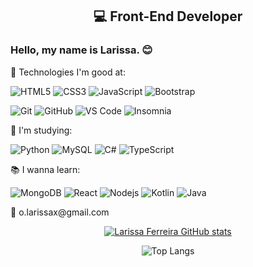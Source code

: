  <h2 align="center">💻 Front-End Developer</h2> 

<h3>Hello, my name is Larissa. 😊</h3>

<p>🌟 Technologies I'm good at: </p>
 
![HTML5](https://img.shields.io/badge/-HTML5-E34F26?style=flat-square&logo=html5&logoColor=white)
![CSS3](https://img.shields.io/badge/-CSS3-1572B6?style=flat-square&logo=css3)
![JavaScript](https://img.shields.io/badge/-JavaScript-orange?style=flat-square&logo=javascript)
![Bootstrap](https://img.shields.io/badge/-Bootstrap-563D7C?style=flat-square&logo=bootstrap)
 
 ![Git](https://img.shields.io/badge/-Git-black?style=flat-square&logo=git)
 ![GitHub](https://img.shields.io/badge/-GitHub-181717?style=flat-square&logo=github)
 ![VS Code](https://img.shields.io/badge/-VS%20Code-007ACC?style=flat-square&logo=visual-studio-code)
 ![Insomnia](https://img.shields.io/badge/Insomnia-purple?style=flat-square&logo=insomnia)
 

🌱 I'm studying:

![Python](https://img.shields.io/badge/-Python-FFFF00?style=flat-square&logo=Python)
![MySQL](https://img.shields.io/badge/-MySQL-191970?style=flat-square&logo=mysql)
![C#](https://img.shields.io/badge/-Csharp-00599C?style=flat-square&logo=csharp)
![TypeScript](https://img.shields.io/badge/-TypeScript-black?style=flat-square&logo=typescript)

📚 I wanna learn:
 
![MongoDB](https://img.shields.io/badge/-MongoDB-white?style=flat-square&logo=mongodb)
![React](https://img.shields.io/badge/-React-black?style=flat-square&logo=react)
![Nodejs](https://img.shields.io/badge/-Nodejs-white?style=flat-square&logo=Node.js)
![Kotlin]( https://img.shields.io/badge/Kotlin-darkgreen?style=flat-square&logo=kotlin)
![Java](https://img.shields.io/badge/-java-red?style=flat-square&logo=java)

 
<p>📧 o.larissax@gmail.com</p>

<div align="center">
  
  [![Larissa Ferreira GitHub stats](https://github-readme-stats.vercel.app/api?username=redpyxel&show_icons=true&theme=midnight-purple)](https://github.com/anuraghazra/github-readme-stats)
 
 ![Top Langs](https://github-readme-stats.vercel.app/api/top-langs/?username=redpyxel&layout=compact&theme=midnight-purple)
  
</div>

<!--
**redpyxel/redpyxel** is a ✨ _special_ ✨ repository because its `README.md` (this file) appears on your GitHub profile.

Here are some ideas to get you started:

- 🔭 I’m currently working on ...
- 🌱 I’m currently learning ...
- 👯 I’m looking to collaborate on ...
- 🤔 I’m looking for help with ...
- 💬 Ask me about ...
- 📫 How to reach me: ...
- 😄 Pronouns: ...
- ⚡ Fun fact: ...
-->
